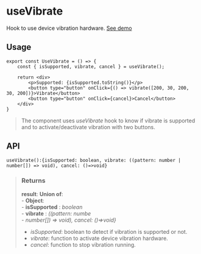 # useVibrate
Hook to use device vibration hardware. [See demo](https://ndriadev.github.io/react-tools/#/hooks/api-dom/useVibrate)

## Usage

```tsx
export const UseVibrate = () => {
	const { isSupported, vibrate, cancel } = useVibrate();

	return <div>
		<p>Supported: {isSupported.toString()}</p>
		<button type="button" onClick={() => vibrate([200, 30, 200, 30, 200])}>Vibrate</button>
		<button type="button" onClick={cancel}>Cancel</button>
	</div>
}
```

> The component uses _useVibrate_ hook to know if vibrate is supported and to activate/deactivate vibration with two buttons.


## API

```tsx
useVibrate():{isSupported: boolean, vibrate: ((pattern: number | number[]) => void), cancel: ()=>void}
```





> ### Returns
>
> __result__:  __Union of__:  
    - __Object__:  
        - __isSupported__ : _boolean_  
        - __vibrate__ : _((pattern: numbe_  
    - _number[]) => void), cancel: ()=>void}_  
> - _isSupported_: boolean to detect if vibration is supported or not.
> - _vibrate_: function to activate device vibration hardware.
> - _cancel_: function to stop vibration running.
>